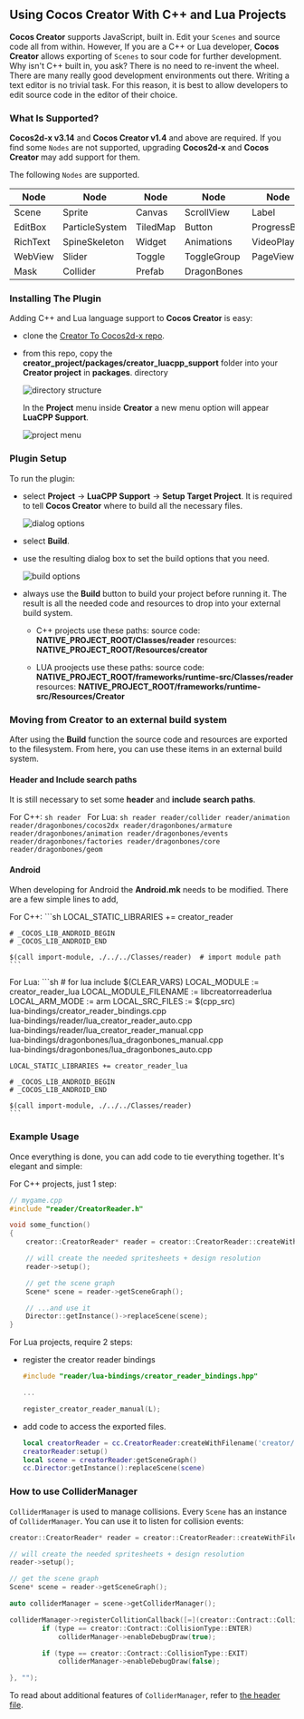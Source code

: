 ## Using Cocos Creator With C++ and Lua Projects
__Cocos Creator__ supports JavaScript, built in. Edit your `Scenes` and source code all from within. However, If you are a C++ or Lua developer, __Cocos Creator__ allows exporting of `Scenes` to sour code for further development. Why isn't C++ built in, you ask? There is no need to re-invent the wheel. There are many really good development environments out there. Writing a text editor is no trivial task. For this reason, it is best to allow developers to edit source code in the editor of their choice.

### What Is Supported?
__Cocos2d-x v3.14__ and __Cocos Creator v1.4__ and above are required. If you find some `Nodes` are not supported, upgrading __Cocos2d-x__ and __Cocos Creator__ may add support for them.

The following `Nodes` are supported.

Node | Node | Node | Node | Node
--- | --- | --- | --- | ---
Scene | Sprite | Canvas | ScrollView | Label
EditBox | ParticleSystem | TiledMap | Button | ProgressBar
RichText | SpineSkeleton | Widget | Animations | VideoPlayer
WebView | Slider | Toggle | ToggleGroup | PageView
Mask | Collider | Prefab | DragonBones

### Installing The Plugin
Adding C++ and Lua language support to __Cocos Creator__ is easy:

* clone the [Creator To Cocos2d-x repo](https://github.com/cocos2d/creator_to_cocos2dx).
* from this repo, copy the __creator_project/packages/creator_luacpp_support__ folder into your __Creator project__ in __packages__. directory

    ![](creator_to_cocos2dx-img/folder_structure.png "directory structure")

    In the __Project__ menu inside __Creator__ a new menu option will appear __LuaCPP Support__.

    ![](creator_to_cocos2dx-img/project_menu.png "project menu")

### Plugin Setup
To run the plugin:

* select __Project__ -> __LuaCPP Support__ -> __Setup Target Project__. It is required to tell __Cocos Creator__ where to build all the necessary files.

    ![](creator_to_cocos2dx-img/dialog_options.png "dialog options")

* select __Build__.

* use the resulting dialog box to set the build options that you need.

    ![](creator_to_cocos2dx-img/build_dialog.png "build options")

* always use the __Build__ button to build your project before running it. The result is all the needed code and resources to drop into your external build system.

  * C++ projects use these paths:
    source code: __NATIVE_PROJECT_ROOT/Classes/reader__
    resources: __NATIVE_PROJECT_ROOT/Resources/creator__

  * LUA proojects use these paths:
    source code: __NATIVE_PROJECT_ROOT/frameworks/runtime-src/Classes/reader__
    resources: __NATIVE_PROJECT_ROOT/frameworks/runtime-src/Resources/Creator__

### Moving from Creator to an external build system
After using the __Build__ function the source code and resources are exported to the filesystem. From here, you can use these items in an external build system.

#### Header and Include search paths
It is still necessary to set some __header__ and __include__ __search paths__.

  For C++:
    ```sh
    reader
    ```
  For Lua:
    ```sh
    reader
    reader/collider
    reader/animation
    reader/dragonbones/cocos2dx
    reader/dragonbones/armature
    reader/dragonbones/animation
    reader/dragonbones/events
    reader/dragonbones/factories
    reader/dragonbones/core
    reader/dragonbones/geom
    ```

#### Android
When developing for Android the __Android.mk__ needs to be modified. There are a few simple lines to add,

  For C++:
    ```sh
    LOCAL_STATIC_LIBRARIES += creator_reader

    # _COCOS_LIB_ANDROID_BEGIN
    # _COCOS_LIB_ANDROID_END

    $(call import-module, ./../../Classes/reader)  # import module path
    ```

  For Lua:
    ```sh
    # for lua
    include $(CLEAR_VARS)
    LOCAL_MODULE := creator_reader_lua
    LOCAL_MODULE_FILENAME := libcreatorreaderlua
    LOCAL_ARM_MODE := arm
    LOCAL_SRC_FILES := $(cpp_src) \
    lua-bindings/creator_reader_bindings.cpp \
    lua-bindings/reader/lua_creator_reader_auto.cpp \
    lua-bindings/reader/lua_creator_reader_manual.cpp \
    lua-bindings/dragonbones/lua_dragonbones_manual.cpp \
    lua-bindings/dragonbones/lua_dragonbones_auto.cpp

    LOCAL_STATIC_LIBRARIES += creator_reader_lua

    # _COCOS_LIB_ANDROID_BEGIN
    # _COCOS_LIB_ANDROID_END

    $(call import-module, ./../../Classes/reader)
    ```

### Example Usage
Once everything is done, you can add code to tie everything together. It's elegant and simple:

For C++ projects, just 1 step:
```cpp
// mygame.cpp
#include "reader/CreatorReader.h"

void some_function()
{
    creator::CreatorReader* reader = creator::CreatorReader::createWithFilename("creator/CreatorSprites.ccreator");

    // will create the needed spritesheets + design resolution
    reader->setup();

    // get the scene graph
    Scene* scene = reader->getSceneGraph();

    // ...and use it
    Director::getInstance()->replaceScene(scene);
}
```

For Lua projects, require 2 steps:

  * register the creator reader bindings
    ```cpp
    #include "reader/lua-bindings/creator_reader_bindings.hpp"

    ...

    register_creator_reader_manual(L);
    ```

  * add code to access the exported files.
    ```lua
    local creatorReader = cc.CreatorReader:createWithFilename('creator/CreatorSprites.ccreator')
    creatorReader:setup()
    local scene = creatorReader:getSceneGraph()
    cc.Director:getInstance():replaceScene(scene)
    ```

### How to use ColliderManager
`ColliderManager` is used to manage collisions. Every `Scene` has an instance of `ColliderManager`. You can use it to listen for collision events:

```c++
creator::CreatorReader* reader = creator::CreatorReader::createWithFilename("creator/CreatorSprites.ccreator");

// will create the needed spritesheets + design resolution
reader->setup();

// get the scene graph
Scene* scene = reader->getSceneGraph();

auto colliderManager = scene->getColliderManager();

colliderManager->registerCollitionCallback([=](creator::Contract::CollisionType type, creator::Collider* collider1, creator::Collider* collider2) {
        if (type == creator::Contract::CollisionType::ENTER)
            colliderManager->enableDebugDraw(true);

        if (type == creator::Contract::CollisionType::EXIT)
            colliderManager->enableDebugDraw(false);

}, "");
```
To read about additional features of `ColliderManager`, refer to [the header file](https://github.com/cocos2d/creator_to_cocos2dx/tree/master/creator_project/packages/creator-luacpp-support/reader/collider/ColliderManager.h).
